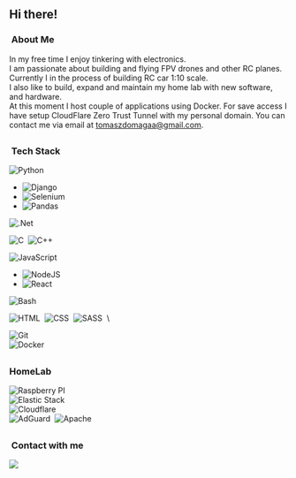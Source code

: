 ## Hi there!


### &nbsp;About Me
In my free time I enjoy tinkering with electronics. \
I am passionate about building and flying FPV drones and other RC planes. Currently I in the process of building RC car 1:10 scale. \
I also like to build, expand and maintain my home lab with new software, and hardware. \
At this moment I host couple of applications using Docker. For save access I have setup CloudFlare Zero Trust Tunnel with my personal domain.
You can contact me via email at tomaszdomagaa@gmail.com.


##
### &nbsp;Tech Stack
![Python](https://img.shields.io/badge/Python-3776AB?style=for-the-badge&logo=python&logoColor=white)&nbsp;
 * ![Django](https://img.shields.io/badge/Django-092E20?style=for-the-badge&logo=django&logoColor=white)&nbsp;
 * ![Selenium](https://img.shields.io/badge/-Selenum-05122A?style=for-the-badge&logo=selenium)&nbsp;
 * ![Pandas](https://img.shields.io/badge/-Pandas-05122A?style=for-the-badge&logo=pandas)&nbsp;

![.Net](https://img.shields.io/badge/.NET-5C2D91?style=for-the-badge&logo=.net&logoColor=white)&nbsp;

![C](https://img.shields.io/badge/C-00599C?style=for-the-badge&logo=c&logoColor=white)&nbsp;
![C++](https://img.shields.io/badge/C%2B%2B-00599C?style=for-the-badge&logo=c%2B%2B&logoColor=white)&nbsp;

![JavaScript](https://img.shields.io/badge/JavaScript-F7DF1E?style=for-the-badge&logo=javascript&logoColor=black)&nbsp;
 * ![NodeJS](https://img.shields.io/badge/Node.js-43853D?style=for-the-badge&logo=node.js&logoColor=white)&nbsp;
 * ![React](https://img.shields.io/badge/React-20232A?style=for-the-badge&logo=react&logoColor=61DAFB)&nbsp;

![Bash](https://img.shields.io/badge/Shell_Script-121011?style=for-the-badge&logo=gnu-bash&logoColor=white)&nbsp;

![HTML](https://img.shields.io/badge/HTML5-E34F26?style=for-the-badge&logo=html5&logoColor=white)&nbsp;
![CSS](https://img.shields.io/badge/CSS3-1572B6?style=for-the-badge&logo=css3&logoColor=white)&nbsp; 
![SASS](https://img.shields.io/badge/Sass-CC6699?style=for-the-badge&logo=sass&logoColor=white)&nbsp; \

![Git](https://img.shields.io/badge/-Git-05122A?style=for-the-badge&logo=git)&nbsp; \
![Docker](https://img.shields.io/static/v1?style=for-the-badge&message=Docker&color=2496ED&logo=Docker&logoColor=FFFFFF&label=)&nbsp;


##
### HomeLab ###

![Raspberry PI](https://img.shields.io/badge/Raspberry%20Pi-A22846?style=for-the-badge&logo=Raspberry%20Pi&logoColor=white)&nbsp; \
![Elastic Stack](https://img.shields.io/static/v1?style=for-the-badge&message=Elastic+Stack&color=005571&logo=Elastic+Stack&logoColor=FFFFFF&label=)&nbsp; \
![Cloudflare](https://img.shields.io/static/v1?style=for-the-badge&message=Cloudflare&color=F38020&logo=Cloudflare&logoColor=FFFFFF&label=)&nbsp; \
![AdGuard](https://img.shields.io/static/v1?style=for-the-badge&message=AdGuard&color=222222&logo=AdGuard&logoColor=68BC71&label=)&nbsp;
![Apache](https://img.shields.io/static/v1?style=for-the-badge&message=Apache&color=D22128&logo=Apache&logoColor=FFFFFF&label=)&nbsp;


##
### &nbsp;Contact with me
<a href="https://mail.google.com"><img src="https://img.shields.io/badge/-tomaszdomagaa@gmail.com-D14836?style=for-the-badge&logo=Gmail&logoColor=white"/></a>
